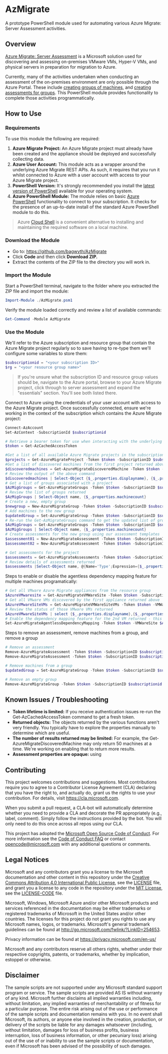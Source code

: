 
# AzMigrate

A prototype PowerShell module used for automating various Azure Migrate: Server Assessment activities.

## Overview

[Azure Migrate: Server Assessment](https://docs.microsoft.com/en-us/azure/migrate/migrate-services-overview#azure-migrate-server-assessment-tool) is a Microsoft solution used for discovering and assessing on-premises VMware VMs, Hyper-V VMs, and physical servers in preparation for migration to Azure.

Currently, many of the activities undertaken when conducting an assessment of the on-premises environment are only possible through the Azure Portal. These include [creating groups of machines](https://docs.microsoft.com/en-us/azure/migrate/how-to-create-a-group#create-a-group-manually), and [creating assessments for groups](https://docs.microsoft.com/en-us/azure/migrate/how-to-create-assessment). This PowerShell module provides functionality to complete those activities programmatically.

## How to Use

### Requirements

To use this module the following are required:

1. **Azure Migrate Project:** An Azure Migrate project must already have been created and the appliance should be deployed and successfully collecting data.
2. **Azure User Account:** This module acts as a wrapper around the underlying Azure Migrate REST APIs. As such, it requires that you run it whilst connected to Azure with a user account with access to your Azure Migrate project.
3. **PowerShell Version:** It's strongly recommended you install the [latest version of PowerShell](https://docs.microsoft.com/en-us/powershell/scripting/install/installing-powershell) available for your operating system.
4. **Azure PowerShell Module:** The module relies on basic [Azure PowerShell](https://docs.microsoft.com/en-us/powershell/azure/install-az-ps?view=azps-4.3.0) functionality to connect to your subscription. It checks for the presence of an up-to-date install of the standard Azure PowerShell module to do this.

> Azure [Cloud Shell](https://docs.microsoft.com/en-us/azure/cloud-shell/overview) is a convenient alternative to installing and maintaining the required software on a local machine.

### Download the Module

- Go to: <https://github.com/bagwyth/AzMigrate>
- Click **Code** and then click **Download ZIP.**
- Extract the contents of the ZIP file to the directory you will work in.

### Import the Module

Start a PowerShell terminal, navigate to the folder where you extracted the ZIP file and import the module:

```powershell
Import-Module ./AzMigrate.psm1
```

Verify the module loaded correctly and review a list of available commands:

```powershell
Get-Command -Module AzMigrate
```

### Use the Module

We'll refer to the Azure subscription and resource group that contain the Azure Migrate project regularly so to save having to re-type them we'll configure some variables to store them:

```powershell
$subscriptionid = "<your subscription ID>"
$rg = "<your resource group name>"
```

> If you're unsure what the subscription ID and resource group values should be, navigate to the Azure portal, browse to your Azure Migrate project, click through to server assessment and expand the "essentials" section. You'll see both listed there.

Connect to Azure using the credentials of your user account with access to the Azure Migrate project. Once successfully connected, ensure we're working in the context of the subscription which contains the Azure Migrate project:

```powershell
Connect-AzAccount
Set-AzContext -SubscriptionId $subscriptionid

# Retrieve a bearer token for use when interacting with the underlying REST API:
$token = Get-AzCachedAccessToken

#Get a list of all available Azure Migrate projects in the subscription
$projects = Get-AzureMigrateProject -Token $token -SubscriptionID $subscriptionid
#Get a list of discovered machines from the first project returned above
$discoveredmachines = Get-AzureMigrateDiscoveredMachine -Token $token -SubscriptionID $subscriptionid -ResourceGroup $rg -Project $projects[0].name
# Review the output of the above command
$discoveredmachines | Select-Object {$_.properties.displayname}, {$_.properties.megabytesofmemory}, {$_.properties.numberofcores}, {$_.properties.operatingsystemname}
# Get a list of groups associated with a project
$AzMigGroups = Get-AzureMigrateGroups -Token $token -SubscriptionID $subscriptionid -ResourceGroup $rg -Project $projects[0].name
# Review the list of groups returned
$AzMigGroups | Select-Object name, {$_.properties.machinecount}
# Create a new, empty group
$newgroup = New-AzureMigrateGroup -Token $token -SubscriptionID $subscriptionid -ResourceGroup $rg -Project $projects[0].name -GroupName "TestGroup02"
# Add machines to the new group
$updatedGroup = Set-AzureMigrateGroup -Token $token -SubscriptionID $subscriptionid -ResourceGroup $rg -Project $projects[0].name -Group $newgroup.name -Machines $discoveredmachines[4].id,$discoveredmachines[5].id -Debug -Add
# Re-run the Get-AzMigrateGroups command to get the updated list of groups and verify the new group was created and has machines added to it
$AzMigGroups = Get-AzureMigrateGroups -Token $token -SubscriptionID $subscriptionid -ResourceGroup $rg -Project $projects[0].name
$AzMigGroups | Select-Object name, {$_.properties.machinecount}
# Create assessments for the new group using our assessment templates
$assessment01 = New-AzureMigrateAssessment -Token $token -SubscriptionID $subscriptionid -ResourceGroup $rg -Project $projects[0].name -AssessmentName "Assessment01" -Group $updatedGroup.name -AssessmentProperties .\SampleAssessmentProperties01.json
$assessment02 = New-AzureMigrateAssessment -Token $token -SubscriptionID $subscriptionid -ResourceGroup $rg -Project $projects[0].name -AssessmentName "Assessment02" -Group $updatedGroup.name -AssessmentProperties .\SampleAssessmentProperties02.json

# Get assessments for the project
$assessments = Get-AzureMigrateAssessments -Token $token -SubscriptionID $subscriptionid -ResourceGroup $rg -Project $projects[0].name
# Review details of assessments returned
$assessments |Select-Object name, @{Name='Type';Expression={$_.properties.sizingcriterion}}, @{Name='Suitability';Expression={$_.properties.suitabilitysummary}}, @{Name='Monthly Cost';Expression={$_.properties.monthlycomputecost + $_.properties.monthlystoragecost + $_.properties.monthlyPremiumStorageCost + $_properties.monthlyStandardSSDStorageCost}}
```

Steps to enable or disable the agentless dependency mapping feature for multiple machines programatically:

```powershell
# Get all VMware Azure Migrate appliances from the resource group
$AzureVMwaresite = Get-AzureMigrateVMWareSite -Token $token -SubscriptionID $subscriptionid -ResourceGroup $rg
# Get all VMware VMs discovered by the first appliance returned above
$AzureVMwareSiteVMs = Get-AzureMigrateVMWareSiteVMs -Token $token -VMWareSite $AzureVMwaresite[0].id
# Review the status of those VMware VMs returned
$AzureVMwareSiteVMs | select {$_.properties.displayname},{$_.properties.dependencymapping}
# Enable the dependency mapping feature for the 2nd VM returned - this can also accept a list of VMs to make enabling the feature at scale easier
Set-AzureMigrateAgentlessDependencyMapping -Token $token -VMWareSite $AzureVMwaresite[0].id -VM $azureVMwareSiteVMs[1].id -DependencyMapping Enabled
```

Steps to remove an assessment, remove machines from a group, and remove a group

```powershell
# Remove an assessment
Remove-AzureMigrateAssessment -Token $token -SubscriptionID $subscriptionid -ResourceGroup $rg -Project $projects[0].name -AssessmentName "Assessment02" -Group $updatedGroup.name
Remove-AzureMigrateAssessment -Token $token -SubscriptionID $subscriptionid -ResourceGroup $rg -Project $projects[0].name -AssessmentName "Assessment02" -Group $updatedGroup.name

# Remove machines from a group
$updatedGroup = Set-AzureMigrateGroup -Token $token -SubscriptionID $subscriptionid -ResourceGroup $rg -Project $projects[0].name -Group $newgroup.name -Machines $discoveredmachines[3].id,$discoveredmachines[5].id -Remove

# Remove an empty group
Remove-AzureMigrateGroup -Token $token -SubscriptionID $subscriptionid -ResourceGroup $rg -Project $projects[0].name -Group $updatedGroup.name
```

## Known Issues / Troubleshooting

- **Token lifetime is limited:** If you receive authentication issues re-run the Get-AzCachedAccessToken command to get a fresh token.
- **Returned objects:** The objects returned by the various functions aren't very friendly. You typically have to explore the properties manually to determine which are useful.
- **The number of results returned may be limited:** For example, the Get-AzureMigrateDiscoveredMachine may only return 50 machines at a time. We're working on enabling that to return more results.
- **Assessment properties are opaque:** using

## Contributing

This project welcomes contributions and suggestions.  Most contributions require you to agree to a Contributor License Agreement (CLA) declaring that you have the right to, and actually do, grant us the rights to use your contribution. For details, visit <https://cla.microsoft.com>.

When you submit a pull request, a CLA-bot will automatically determine whether you need to provide a CLA and decorate the PR appropriately (e.g., label, comment). Simply follow the instructions provided by the bot. You will only need to do this once across all repos using our CLA.

This project has adopted the [Microsoft Open Source Code of Conduct](https://opensource.microsoft.com/codeofconduct/). For more information see the [Code of Conduct FAQ](https://opensource.microsoft.com/codeofconduct/faq/) or contact [opencode@microsoft.com](mailto:opencode@microsoft.com) with any additional questions or comments.

## Legal Notices

Microsoft and any contributors grant you a license to the Microsoft documentation and other content in this repository under the [Creative Commons Attribution 4.0 International Public License](https://creativecommons.org/licenses/by/4.0/legalcode), see the [LICENSE](LICENSE) file, and grant you a license to any code in the repository under the [MIT License](https://opensource.org/licenses/MIT), see the [LICENSE-CODE](LICENSE-CODE) file.

Microsoft, Windows, Microsoft Azure and/or other Microsoft products and services referenced in the documentation may be either trademarks or registered trademarks of Microsoft in the United States and/or other countries. The licenses for this project do not grant you rights to use any Microsoft names, logos, or trademarks. Microsoft's general trademark guidelines can be found at <http://go.microsoft.com/fwlink/?LinkID=254653>.

Privacy information can be found at <https://privacy.microsoft.com/en-us/>

Microsoft and any contributors reserve all others rights, whether under their respective copyrights, patents, or trademarks, whether by implication, estoppel or otherwise.

## Disclaimer

The sample scripts are not supported under any Microsoft standard support program or service. The sample scripts are provided AS IS without warranty of any kind. Microsoft further disclaims all implied warranties including, without limitation, any implied warranties of merchantability or of fitness for a particular purpose. The entire risk arising out of the use or performance of the sample scripts and documentation remains with you. In no event shall Microsoft, its authors, or anyone else involved in the creation, production, or delivery of the scripts be liable for any damages whatsoever (including, without limitation, damages for loss of business profits, business interruption, loss of business information, or other pecuniary loss) arising out of the use of or inability to use the sample scripts or documentation, even if Microsoft has been advised of the possibility of such damages.
